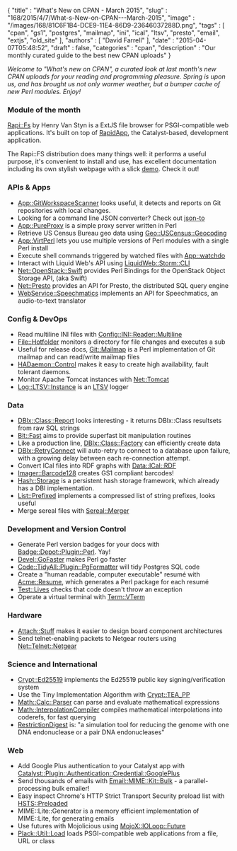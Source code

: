 {
   "title" : "What's New on CPAN - March 2015",
   "slug" : "168/2015/4/7/What-s-New-on-CPAN---March-2015",
   "image" : "/images/168/81C6F1B4-DCE9-11E4-86D9-23646037288D.png",
   "tags" : [
      "cpan",
      "gs1",
      "postgres",
      "mailmap",
      "ini",
      "ical",
      "ltsv",
      "presto",
      "email",
      "extjs",
      "old_site"
   ],
   "authors" : [
      "David Farrell"
   ],
   "date" : "2015-04-07T05:48:52",
   "draft" : false,
   "categories" : "cpan",
   "description" : "Our monthly curated guide to the best new CPAN uploads"
}


*Welcome to "What's new on CPAN", a curated look at last month's new CPAN uploads for your reading and programming pleasure. Spring is upon us, and has brought us not only warmer weather, but a bumper cache of new Perl modules. Enjoy!*

### Module of the month

[Rapi::Fs](https://metacpan.org/pod/Rapi::Fs) by Henry Van Styn is a ExtJS file browser for PSGI-compatible web applications. It's built on top of [RapidApp](http://www.rapidapp.info/), the Catalyst-based, development application.

The Rapi::FS distribution does many things well: it performs a useful purpose, it's convenient to install and use, has excellent documentation including its own stylish webpage with a slick [demo](http://rapi.io/fs/). Check it out!

### APIs & Apps

-   [App::GitWorkspaceScanner](https://metacpan.org/pod/App::GitWorkspaceScanner) looks useful, it detects and reports on Git repositories with local changes.
-   Looking for a command line JSON converter? Check out [json-to](https://metacpan.org/pod/json-to)
-   [App::PureProxy](https://metacpan.org/pod/App::PureProxy) is a simple proxy server written in Perl
-   Retrieve US Census Bureau geo data using [Geo::USCensus::Geocoding](https://metacpan.org/pod/Geo::USCensus::Geocoding)
-   [App::VirtPerl](https://metacpan.org/pod/App::VirtPerl) lets you use multiple versions of Perl modules with a single Perl install
-   Execute shell commands triggered by watched files with [App::watchdo](https://metacpan.org/pod/App::watchdo)
-   Interact with Liquid Web's API using [LiquidWeb::Storm::CLI](https://metacpan.org/pod/LiquidWeb::Storm::CLI)
-   [Net::OpenStack::Swift](https://metacpan.org/pod/Net::OpenStack::Swift) provides Perl Bindings for the OpenStack Object Storage API, (aka Swift)
-   [Net::Presto](https://metacpan.org/pod/Net::Presto) provides an API for Presto, the distributed SQL query engine
-   [WebService::Speechmatics](https://metacpan.org/pod/WebService::Speechmatics) implements an API for Speechmatics, an audio-to-text translator

### Config & DevOps

-   Read multiline INI files with [Config::INI::Reader::Multiline](https://metacpan.org/pod/Config::INI::Reader::Multiline)
-   [File::Hotfolder](https://metacpan.org/pod/File::Hotfolder) monitors a directory for file changes and executes a sub
-   Useful for release docs, [Git::Mailmap](https://metacpan.org/pod/Git::Mailmap) is a Perl implementation of Git mailmap and can read/write mailmap files
-   [HADaemon::Control](https://metacpan.org/pod/HADaemon::Control) makes it easy to create high availability, fault tolerant daemons.
-   Monitor Apache Tomcat instances with [Net::Tomcat](https://metacpan.org/pod/Net::Tomcat)
-   [Log::LTSV::Instance](https://metacpan.org/pod/Log::LTSV::Instance) is an [LTSV](http://ltsv.org/) logger

### Data

-   [DBIx::Class::Report](https://metacpan.org/pod/DBIx::Class::Report) looks interesting - it returns DBIx::Class resultsets from raw SQL strings
-   [Bit::Fast](https://metacpan.org/pod/Bit::Fast) aims to provide superfast bit manipulation routines
-   Like a production line, [DBIx::Class::Factory](https://metacpan.org/pod/DBIx::Class::Factory) can efficiently create data
-   [DBIx::RetryConnect](https://metacpan.org/pod/DBIx::RetryConnect) will auto-retry to connect to a database upon failure, with a growing delay between each re-connection attempt.
-   Convert ICal files into RDF graphs with [Data::ICal::RDF](https://metacpan.org/pod/Data::ICal::RDF)
-   [Imager::Barcode128](https://metacpan.org/pod/Imager::Barcode128) creates GS1 compliant barcodes!
-   [Hash::Storage](https://metacpan.org/pod/Hash::Storage) is a persistent hash storage framework, which already has a DBI implementation.
-   [List::Prefixed](https://metacpan.org/pod/List::Prefixed) implements a compressed list of string prefixes, looks useful
-   Merge sereal files with [Sereal::Merger](https://metacpan.org/pod/Sereal::Merger)

### Development and Version Control

-   Generate Perl version badges for your docs with [Badge::Depot::Plugin::Perl](https://metacpan.org/pod/Badge::Depot::Plugin::Perl). Yay!
-   [Devel::GoFaster](https://metacpan.org/pod/Devel::GoFaster) makes Perl go faster
-   [Code::TidyAll::Plugin::PgFormatter](https://metacpan.org/pod/Code::TidyAll::Plugin::PgFormatter) will tidy Postgres SQL code
-   Create a "human readable, computer executable" resumé with [Acme::Resume](https://metacpan.org/pod/Acme::Resume), which generates a Perl package for each resumé
-   [Test::Lives](https://metacpan.org/pod/Test::Lives) checks that code doesn't throw an exception
-   Operate a virtual terminal with [Term::VTerm](https://metacpan.org/pod/Term::VTerm)

### Hardware

-   [Attach::Stuff](https://metacpan.org/pod/Attach::Stuff) makes it easier to design board component architectures
-   Send telnet-enabling packets to Netgear routers using [Net::Telnet::Netgear](https://metacpan.org/pod/Net::Telnet::Netgear)

### Science and International

-   [Crypt::Ed25519](https://metacpan.org/pod/Crypt::Ed25519) implements the Ed25519 public key signing/verification system
-   Use the Tiny Implementation Algorithm with [Crypt::TEA\_PP](https://metacpan.org/pod/Crypt::TEA_PP)
-   [Math::Calc::Parser](https://metacpan.org/pod/Math::Calc::Parser) can parse and evaluate mathematical expressions
-   [Math::InterpolationCompiler](https://metacpan.org/pod/Math::InterpolationCompiler) compiles mathematical interpolations into coderefs, for fast querying
-   [RestrictionDigest](https://metacpan.org/pod/RestrictionDigest) is: "a simulation tool for reducing the genome with one DNA endonuclease or a pair DNA endonucleases"

### Web

-   Add Google Plus authentication to your Catalyst app with [Catalyst::Plugin::Authentication::Credential::GooglePlus](https://metacpan.org/pod/Catalyst::Plugin::Authentication::Credential::GooglePlus)
-   Send thousands of emails with [Email::MIME::Kit::Bulk](https://metacpan.org/pod/Email::MIME::Kit::Bulk) - a parallel-processing bulk emailer!
-   Easy inspect Chrome's HTTP Strict Transport Security preload list with [HSTS::Preloaded](https://metacpan.org/pod/HSTS::Preloaded)
-   MIME::Lite::Generator is a memory efficient implementation of MIME::Lite, for generating emails
-   Use futures with Mojolicious using [MojoX::IOLoop::Future](https://metacpan.org/pod/MojoX::IOLoop::Future)
-   [Plack::Util::Load](https://metacpan.org/pod/Plack::Util::Load) loads PSGI-compatible web applications from a file, URL or class

